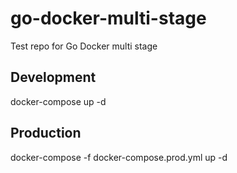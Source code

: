 # go-docker-multi-stage
Test repo for Go Docker multi stage 


## Development
docker-compose up -d

## Production
docker-compose -f docker-compose.prod.yml up -d

